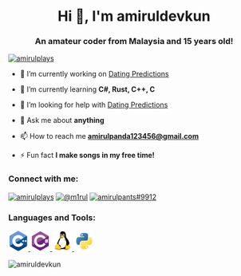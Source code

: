 <h1 align="center">Hi 👋, I'm amiruldevkun</h1>
<h3 align="center">An amateur coder from Malaysia and 15 years old!</h3>

<p align="left"> <a href="https://twitter.com/amirulplays" target="blank"><img src="https://img.shields.io/twitter/follow/amirulplays?logo=twitter&style=for-the-badge" alt="amirulplays" /></a> </p>

- 🔭 I’m currently working on [Dating Predictions](https://github.com/amiruldevkun/Dating-Prediction)

- 🌱 I’m currently learning **C#, Rust, C++, C**

- 🤝 I’m looking for help with [Dating Predictions](https://github.com/amiruldevkun/Dating-Prediction)

- 💬 Ask me about **anything**

- 📫 How to reach me **amirulpanda123456@gmail.com**

- ⚡ Fun fact **I make songs in my free time!**

<h3 align="left">Connect with me:</h3>
<p align="left">
<a href="https://twitter.com/amirulplays" target="blank"><img align="center" src="https://raw.githubusercontent.com/rahuldkjain/github-profile-readme-generator/master/src/images/icons/Social/twitter.svg" alt="amirulplays" height="30" width="40" /></a>
<a href="https://www.youtube.com/c/@m1rul" target="blank"><img align="center" src="https://raw.githubusercontent.com/rahuldkjain/github-profile-readme-generator/master/src/images/icons/Social/youtube.svg" alt="@m1rul" height="30" width="40" /></a>
<a href="https://discord.gg/amirulpants#9912" target="blank"><img align="center" src="https://raw.githubusercontent.com/rahuldkjain/github-profile-readme-generator/master/src/images/icons/Social/discord.svg" alt="amirulpants#9912" height="30" width="40" /></a>
</p>

<h3 align="left">Languages and Tools:</h3>
<p align="left"> <a href="https://www.w3schools.com/cpp/" target="_blank" rel="noreferrer"> <img src="https://raw.githubusercontent.com/devicons/devicon/master/icons/cplusplus/cplusplus-original.svg" alt="cplusplus" width="40" height="40"/> </a> <a href="https://www.w3schools.com/cs/" target="_blank" rel="noreferrer"> <img src="https://raw.githubusercontent.com/devicons/devicon/master/icons/csharp/csharp-original.svg" alt="csharp" width="40" height="40"/> </a> <a href="https://www.linux.org/" target="_blank" rel="noreferrer"> <img src="https://raw.githubusercontent.com/devicons/devicon/master/icons/linux/linux-original.svg" alt="linux" width="40" height="40"/> </a> <a href="https://www.python.org" target="_blank" rel="noreferrer"> <img src="https://raw.githubusercontent.com/devicons/devicon/master/icons/python/python-original.svg" alt="python" width="40" height="40"/> </a> </p>

<p><img align="center" src="https://github-readme-streak-stats.herokuapp.com/?user=amiruldevkun&theme=dark" alt="amiruldevkun" /></p>
